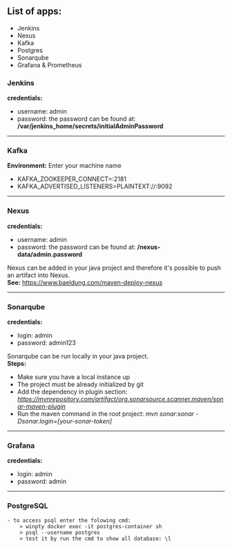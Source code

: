 ## List of apps:
   - Jenkins
   - Nexus
   - Kafka
   - Postgres
   - Sonarqube
   - Grafana & Prometheus


### Jenkins
**credentials:**
   - username: admin 
   - password: the password can be found at: **/var/jenkins_home/secrets/initialAdminPassword**

___

### Kafka
**Environment:**
Enter your machine name
   - KAFKA_ZOOKEEPER_CONNECT=<your-machine-name>:2181
   - KAFKA_ADVERTISED_LISTENERS=PLAINTEXT://<your-machine-name>:9092

___

### Nexus
**credentials:**
   - username: admin
   - password: the password can be found at: **/nexus-data/admin.password**
   
Nexus can be added in your java project and therefore it's possible to push an artifact into Nexus.<br>
**See:** https://www.baeldung.com/maven-deploy-nexus

___

### Sonarqube
**credentials:**
   - login: admin
   - password: admin123

Sonarqube can be run locally in your java project.<br>
**Steps:**
   - Make sure you have a local instance up
   - The project must be already initialized by git
   - Add the dependency in plugin section: *https://mvnrepository.com/artifact/org.sonarsource.scanner.maven/sonar-maven-plugin*
   - Run the maven command in the root project: *mvn sonar:sonar -Dsonar.login=[your-sonar-token]*

___

### Grafana
**credentials:**
   - login: admin
   - password: admin

---

### PostgreSQL
    - to access psql enter the folowing cmd:
        > winpty docker exec -it postgres-container sh
        > psql --username postgres
        > test it by run the cmd to show all database: \l